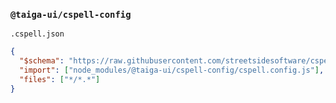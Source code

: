 ### `@taiga-ui/cspell-config`

`.cspell.json`

```json
{
  "$schema": "https://raw.githubusercontent.com/streetsidesoftware/cspell/master/cspell.schema.json",
  "import": ["node_modules/@taiga-ui/cspell-config/cspell.config.js"],
  "files": ["*/*.*"]
}
```
